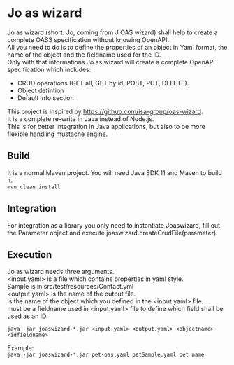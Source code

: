 # Jo as wizard

Jo as wizard (short: Jo, coming from J OAS wizard) shall help to create a complete OAS3 specification without knowing
OpenAPI.    
All you need to do is to define the properties of an object in Yaml format, the name of the object and the fieldname
used for the ID.  
Only with that informations Jo as wizard will create a complete OpenAPi specification which includes:

* CRUD operations (GET all, GET by id, POST, PUT, DELETE).
* Object defintion
* Default info section

This project is inspired by https://github.com/isa-group/oas-wizard.  
It is a complete re-write in Java instead of Node.js.  
This is for better integration in Java applications, but also to be more flexible handling mustache engine.

## Build

It is a normal Maven project. You will need Java SDK 11 and Maven to build it.  
`mvn clean install`

## Integration

For integration as a library you only need to instantiate Joaswizard, fill out the Parameter object and execute
joaswizard.createCrudFile(parameter).

## Execution

Jo as wizard needs three arguments.  
<input.yaml> is a file which contains properties in yaml style.    
Sample is in src/test/resources/Contact.yml  
<output.yaml> is the name of the output file.  
<objectname> is the name of the object which you defined in the <input.yaml> file.  
<idfieldname> must be a fieldname used in <input.yaml> file to define which field shall be used as an ID.

`java -jar joaswizard-*.jar <input.yaml> <output.yaml> <objectname> <idfieldname>  `

Example:  
`java -jar joaswizard-*.jar pet-oas.yaml petSample.yaml pet name`